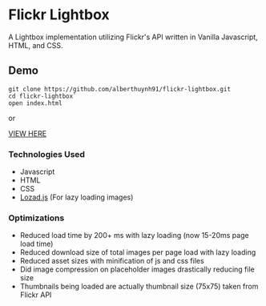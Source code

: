 # Flickr Lightbox

A Lightbox implementation utilizing Flickr's API written in Vanilla Javascript, HTML, and CSS.

## Demo
```
git clone https://github.com/alberthuynh91/flickr-lightbox.git
cd flickr-lightbox`
open index.html
```
or

[VIEW HERE](https://github.com/alberthuynh91/flickr-lightbox)
### Technologies Used

- Javascript
- HTML
- CSS
- [Lozad.js](https://github.com/ApoorvSaxena/lozad.js#usage) (For lazy loading images) 

### Optimizations
- Reduced load time by 200+ ms with lazy loading (now 15-20ms page load time)
- Reduced download size of total images per page load with lazy loading
- Reduced asset sizes with minification of js and css files
- Did image compression on placeholder images drastically reducing file size
- Thumbnails being loaded are actually thumbnail size (75x75) taken from Flickr API